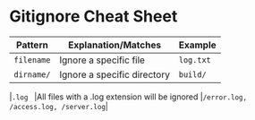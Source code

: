 # Gitignore Cheat Sheet

| Pattern    | Explanation/Matches         | Example   |
| ---------- | --------------------------- | --------- |
| `filename` | Ignore a specific file      | `log.txt` |
| `dirname/` | Ignore a specific directory | `build/`  |

|`.log ` |All files with a .log extension will be ignored |`/error.log, /access.log, /server.log`|
